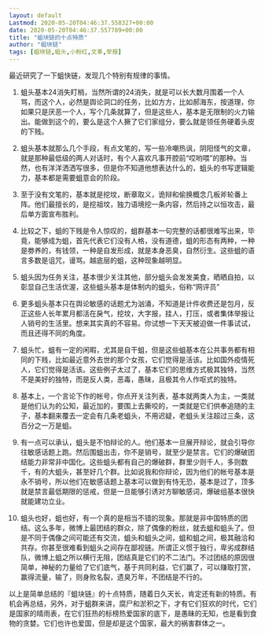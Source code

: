 ```yaml
---
layout: default
Lastmod: 2020-05-20T04:46:37.558327+00:00
date: 2020-05-20T04:46:37.557789+00:00
title: "蛆块链的十点特质"
author: "蛆块链"
tags: [蛆块链,蛆头,小粉红,文革,举报]
---
```



最近研究了一下蛆快链，发现几个特别有规律的事情。

1. 蛆头基本24消失盯梢，当然所谓的24消失，就是可以长大数月围着一个人骂，而这个人，必然是舆论洞口的任务，比如方方，比如郝海东，按道理，你如果只是厌恶一个人，写个几条就算了，但是这些人，基本是无限制的火力输出。能做到这个的，要么是这个人撅了它们家组分，要么就是领任务硬着头皮的下贱。

2. 蛆头基本就那么几个手段，有点文笔的，写一些冷嘲热讽，阴阳怪气的文章，就是那种最低级的两人对话时，有个人喜欢凡事开腔前“哎哟喂”的那种。当然，也有洋洋洒洒写很多，但是你不知道他想表达什么的，蛆头的书写逻辑能力，基本都是需要蛆意会的阶段。

3. 至于没有文笔的，基本就是挖坟，断章取义，诡辩和偷换概念几板斧轮番上阵。他们最擅长的，是挖祖坟，独力语境挖一条内容，然后持之以恒攻击，最后单方面宣布胜利。

4. 比较之下，蛆的下贱是令人惊叹的，蛆群基本一句完整的话都很难写出来，毕竟，能够成为蛆，首先代表它们没有人格，没有道德，蛆的形态有两种，一种是劵养的，有钱领，一种是自发形成，就是本身恶臭，自然衍生。这些蛆的语言多数是诅咒，谩骂。越底层的蛆，这种现象越明显。

5. 蛆头因为任务关注，基本很少关注其他，部分蛆头会发发美食，晒晒自拍，以彰显自己生活优渥，这些蛆头基本是体制内的蛆头，俗称“网评员”

6. 更多蛆头基本只在舆论敏感的话题尤为汹涌，不知道是计件收费还是包月，反正这些人长年累月都活在戾气，挖坟，大字报，挂人，打压，或者集体举报让人销号的生活里。想来其实真的不容易。你试想一下天天被迫做一件事试试，而且还得不同的角度。

7. 蛆头忙，蛆有一定的闲暇，尤其是自干蛆，但是这些蛆基本在公共事务都有相同的下贱，比如最近意外去世的那个女孩，它们觉得是活该。比如国外疫情死人，它们觉得是活该。这些例子太过了，基本它们的思维方式极其独特，当然不是美好的独特，而是反人类，恶毒，愚昧，且极其令人作呕式的独特。

8. 基本上，一个言论下作的帐号，你点开关注列表，基本就两类人为主，一类就是他们认为的公知，最近加的，要围上去撕咬的，一类就是它们供奉追随的主子，基本翻来覆去一定会有几条老蛆头，不用迟疑，老蛆头关注超过三条，这百分之一万是蛆。

9. 有一点可以承认，蛆头是不怕辩论的人。他们基本一旦展开辩论，就会引导你往敏感话题上跑。然后围蛆出击，你不是销号，就至少是禁言。它们的爆破团结能力非常非中国化。这些蛆头都有自己的爆破群，群里少则千人，多则数千，有的大蛆头，甚至好几个群。比如说我和你辩论，因为他们的帐号基本是永不销号，所以他们在敏感话题上基本可以做到有恃无恐，基本是过了，顶多就是禁言最低期限的惩戒，但是一旦能够引诱对方聊敏感词，爆破组基本很快就能建功立业。

10. 蛆头也好，蛆也好，有一个真的是相当不错的现象。那就是非中国特质的团结。这么多年，微博上最团结的群众，除了偶像的粉丝，就去蛆和蛆头了。但是不同于偶像之间可能还有交流，蛆头和蛆头之间，蛆和蛆之间，极其融洽和共存。你甚至很难看到蛆头之间存在鄙视链。所谓正义惯于独行，卑劣成群结队，微博上蛆之所以横行无阻，团结真是它们的不二法门。不过团结的原因很简单，神秘的力量给了它们底气，基于共同利益，它们赢了，可以赚取打赏，赢得流量，输了，则身败名裂，遗臭万年，不团结是不行的。

以上是简单总结的『蛆块链』的十点特质，随着日久天长，肯定还有新的特质。有机会再总结，另外，对于蛆群来讲，腐尸和淤积之下，才有它们狂欢的时代，它们是国家的晴雨表，在它们狂热的标榜热爱国家的底下，是愚昧的无知，也是看到食物的贪婪。它们也许也爱国，但是却是这个国家，最大的祸害群体之一。
